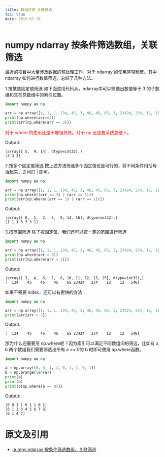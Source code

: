 ```yaml
---
title: 数组过滤 关联筛选
toc: true
date: 2019-02-18
---
```

# numpy ndarray 按条件筛选数组，关联筛选

最近的项目中大量涉及数据的预处理工作，对于 ndarray 的使用非常频繁。其中 ndarray 如何进行数值筛选，总结了几种方法。

1.按某些固定值筛选
如下面这段代码从，ndarray中可以筛选出数值等于 3 的子数组和其在原数组中的索引位置。

```py
import numpy as np

arr = np.array([1, 1, 1, 134, 45, 3, 46, 45, 65, 3, 23424, 234, 12, 12, 3, 546, 1, 2])
print(np.where(arr==3))
print(arr[np.where(arr == 3)])
```

<span style="color:red;">对于 where 的使用还是不够很熟练。对于 np 还是要系统总结下。</span>

Output:

```
(array([ 5,  9, 14], dtype=int32),)
[3 3 3]
```

2.按多个固定值筛选
按上述方法筛选多个固定值也是可行的，将不同条件用括号括起来，之间打 | 即可。

```py
import numpy as np

arr = np.array([1, 1, 1, 134, 45, 3, 46, 45, 65, 3, 23424, 234, 12, 12, 3, 546, 1, 2])
print(np.where((arr == 3) | (arr == 1)))
print(arr[np.where((arr == 3) | (arr == 1))])
```

Output:

```
(array([ 0,  1,  2,  5,  9, 14, 16], dtype=int32),)
[1 1 1 3 3 3 1]
```

3.按范围筛选
除了按固定值，我们还可以按一定的范围进行筛选

```py
import numpy as np

arr = np.array([1, 1, 1, 134, 45, 3, 46, 45, 65, 3, 23424, 234, 12, 12, 3, 546, 1, 2])
print(np.where(arr > 3))
print(arr[np.where(arr > 3)])
```

Output:

```
(array([ 3,  4,  6,  7,  8, 10, 11, 12, 13, 15], dtype=int32),)
[  134    45    46    45    65 23424   234    12    12   546]
```

如果不需要 index，还可以有更快的方法

```py
import numpy as np

arr = np.array([1, 1, 1, 134, 45, 3, 46, 45, 65, 3, 23424, 234, 12, 12, 3, 546, 1, 2])
print(arr[arr > 3])
```

Output:

```
[  134    45    46    45    65 23424   234    12    12   546]
```

那为什么还需要用 np.where呢？因为索引可以满足不同数组间的筛选，比如有 a, b 两个数组我们需要筛选出所有 a == 0的 b 时即可使用 np.where函数。

```py
import numpy as np

a = np.array([0, 0, 1, 1, 0, 1, 1, 0, 1])
b = np.arange(len(a))
print(a)
print(b)
print(b[np.where(a == 0)])
```

Output:

```
[0 0 1 1 0 1 1 0 1]
[0 1 2 3 4 5 6 7 8]
[0 1 4 7]
```


# 原文及引用

- [numpy ndarray 按条件筛选数组，关联筛选](https://blog.csdn.net/blackyuanc/article/details/77948703)
